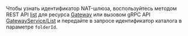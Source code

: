 Чтобы узнать идентификатор NAT-шлюза, воспользуйтесь методом REST API [list](../../vpc/api-ref/Gateway/list.md) для ресурса [Gateway](../../vpc/api-ref/Gateway/index.md) или вызовом gRPC API [GatewayService/List](../../vpc/api-ref/grpc/Gateway/list.md) и передайте в запросе идентификатор каталога в параметре `folderId`.
